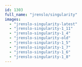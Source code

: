 ```yaml
---
id: 1303
full_name: "jrenslo/singularity"
images: 
  - "jrenslo-singularity-latest"
  - "jrenslo-singularity-1_11"
  - "jrenslo-singularity-1_4"
  - "jrenslo-singularity-old"
  - "jrenslo-singularity-1_5"
  - "jrenslo-singularity-1_7"
  - "jrenslo-singularity-1_6"
  - "jrenslo-singularity-1_8"
---
```

